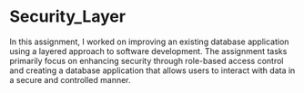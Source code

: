 # Security_Layer
In this assignment, I worked on improving an existing database application using a layered approach to software development. The assignment tasks primarily focus on enhancing security through role-based access control and creating a database application that allows users to interact with data in a secure and controlled manner.
